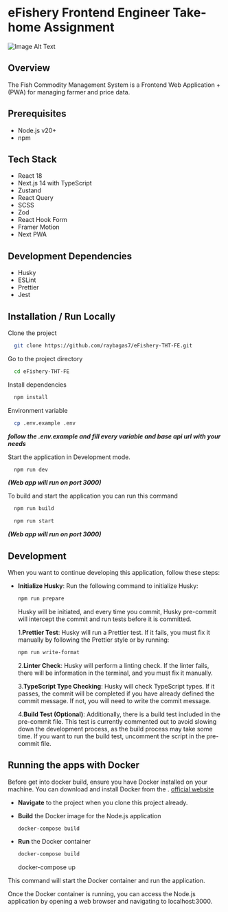 # eFishery Frontend Engineer Take-home Assignment

![Image Alt Text](https://rec-data.kalibrr.com/www.kalibrr.com/logos/PEZPUK35ZY94BS848PDZDKW6XZBJWKGSWYNQ62C7-633a6997.png)

## Overview

The Fish Commodity Management System is a Frontend Web Application + (PWA) for managing farmer and price data.

## Prerequisites

- Node.js v20+
- npm

## Tech Stack

- React 18
- Next.js 14 with TypeScript
- Zustand
- React Query
- SCSS
- Zod
- React Hook Form
- Framer Motion
- Next PWA

## Development Dependencies

- Husky
- ESLint
- Prettier
- Jest

## Installation / Run Locally

Clone the project

```bash
  git clone https://github.com/raybagas7/eFishery-THT-FE.git
```

Go to the project directory

```bash
  cd eFishery-THT-FE
```

Install dependencies

```bash
  npm install
```

Environment variable

```bash
  cp .env.example .env
```

**_follow the .env.example and fill every variable and base api url with your needs_**

Start the application in Development mode.

```bash
  npm run dev
```

**_(Web app will run on port 3000)_**

To build and start the application you can run this command

```bash
  npm run build
```

```bash
  npm run start
```

**_(Web app will run on port 3000)_**

## Development

When you want to continue developing this application, follow these steps:

- **Initialize Husky**: Run the following command to initialize Husky:

  ```bash
  npm run prepare
  ```

  Husky will be initiated, and every time you commit, Husky pre-commit will intercept the commit and run tests before it is committed.

  1.**Prettier Test**: Husky will run a Prettier test. If it fails, you must fix it manually by following the Prettier style or by running:

  ```bash
  npm run write-format
  ```

  2.**Linter Check**: Husky will perform a linting check. If the linter fails, there will be information in the terminal, and you must fix it manually.

  3.**TypeScript Type Checking**: Husky will check TypeScript types. If it passes, the commit will be completed if you have already defined the commit message. If not, you will need to write the commit message.

  4.**Build Test (Optional)**: Additionally, there is a build test included in the pre-commit file. This test is currently commented out to avoid slowing down the development process, as the build process may take some time. If you want to run the build test, uncomment the script in the pre-commit file.

## Running the apps with Docker

Before get into docker build, ensure you have Docker installed on your machine. You can download and install Docker from the . [official website](https://www.docker.com)

- **Navigate** to the project when you clone this project already.
- **Build** the Docker image for the Node.js application

  ```bash
  docker-compose build
  ```

- **Run** the Docker container

  ```bash
  docker-compose build
  ```

  docker-compose up

This command will start the Docker container and run the application.

Once the Docker container is running, you can access the Node.js application by opening a web browser and navigating to localhost:3000.
